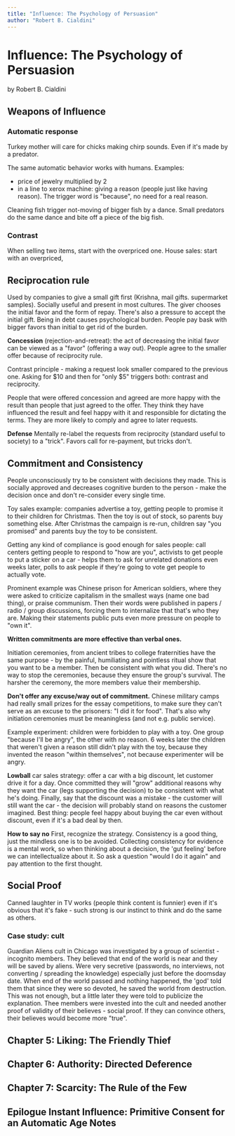 ```yaml
---
title: "Influence: The Psychology of Persuasion"
author: "Robert B. Cialdini"
---
```


# Influence: The Psychology of Persuasion
by Robert B. Cialdini

## Weapons of Influence

### Automatic response

Turkey mother will care for chicks making chirp sounds. Even if it's made by a predator.

The same automatic behavior works with humans. Examples:
- price of jewelry multiplied by 2
- in a line to xerox machine: giving a reason (people just like having reason). The trigger word is "because", no need for a real reason.

Cleaning fish trigger not-moving of bigger fish by a dance. Small predators do the same dance and bite  off a piece of the big fish.

### Contrast

When selling two items, start with the overpriced one.
House sales: start with an overpriced,

## Reciprocation rule
Used by companies to give a small gift first (Krishna, mail gifts. supermarket samples).
Socially useful and present in most cultures.
The giver chooses the initial favor and the form of repay.
There's also a pressure to accept the initial gift.
Being in debt causes psychological burden. People pay bask with bigger favors than initial to get rid of the burden.

**Concession** (rejection-and-retreat): the act of decreasing the initial favor can be viewed as a "favor" (offering a way out). People agree to the smaller offer because of reciprocity rule.

Contrast principle - making a request look smaller compared to the previous one. Asking for $10 and then for "only $5" triggers both: contrast and reciprocity.

People that were offered concession and agreed are more happy with the result than people that just agreed to the offer. They think they have influenced the result and feel happy with it and responsible for dictating the terms. They are more likely to comply and agree to later requests.

**Defense** Mentally re-label the requests from reciprocity (standard useful to society) to a "trick". Favors call for re-payment, but tricks don't.

## Commitment and Consistency
People unconsciously try to be consistent with decisions they made. This is socially approved and decreases cognitive burden to the person - make the decision once and don't re-consider every single time.

Toy sales example: companies advertise a toy, getting people to promise it to their children for Christmas. Then the toy is out of stock, so parents buy something else. After Christmas the campaign is re-run, children say "you promised" and parents buy the toy to be consistent.

Getting any kind of compliance is good enough for sales people: call centers getting people to respond to "how are you", activists to get people to put a sticker on a car - helps them to ask for unrelated donations even weeks later, polls to ask people if they're going to vote get people to actually vote.

Prominent example was Chinese prison for American soldiers, where they were asked to criticize capitalism in the smallest ways (name one bad thing), or praise communism. Then their words were published in papers / radio / group discussions, forcing them to internalize that that's who they are. Making their statements public puts even more pressure on people to "own it".

**Written commitments are more effective than verbal ones.**

Initiation ceremonies, from ancient tribes to college fraternities have the same purpose - by the painful, humiliating and pointless ritual show that you want to be a member. Then be consistent with what you did. There's no way to stop the ceremonies, because they ensure the group's survival. The harsher the ceremony, the more members value their membership.

**Don't offer any excuse/way out of commitment.**
Chinese military camps had really small prizes for the essay competitions, to make sure they can't serve as an excuse to the prisoners: "I did it for food". That's also why initiation ceremonies must be meaningless (and not e.g. public service).

Example experiment: children were forbidden to play with a toy. One group "because I'll be angry", the other with no reason. 6 weeks later the children that weren't given a reason still didn't play with the toy, because they invented the reason "within themselves", not because experimenter will be angry.

**Lowball** car sales strategy: offer a car with a big discount, let customer drive it for a day. Once committed they will "grow" additional reasons why they want the car (legs supporting the decision) to be consistent with what he's doing. Finally, say that the discount was a mistake - the customer will still want the car - the decision will probably stand on reasons the customer imagined. Best thing: people feel happy about buying the car even without discount, even if it's a bad deal by then.

**How to say no**
First, recognize the strategy. Consistency is a good thing, just the mindless one is to be avoided.
Collecting consistency for evidence is a mental work, so when thinking about a decision, the 'gut feeling' before we can intellectualize about it. So ask a question "would I do it again" and pay attention to the first thought.

## Social Proof

Canned laughter in TV works (people think content is funnier) even if it's obvious that it's fake - such strong is our instinct to think and do the same as others.

### Case study: cult
Guardian Aliens cult in Chicago was investigated by a group of scientist - incognito members. They believed that end of the world is near and they will be saved by aliens. Were very secretive (passwords, no interviews, not converting / spreading the knowledge) especially just before the doomsday date. When end of the world passed and nothing happened, the 'god' told them that since they were so devoted, he saved the world from destruction. This was not enough, but a little later they were told to publicize the explanation. Thee members were invested into the cult and needed another proof of validity of their believes - social proof. If they can convince others, their believes would become more "true".

## Chapter 5: Liking: The Friendly Thief

## Chapter 6: Authority: Directed Deference

## Chapter 7: Scarcity: The Rule of the Few

## Epilogue Instant Influence: Primitive Consent for an Automatic Age Notes
